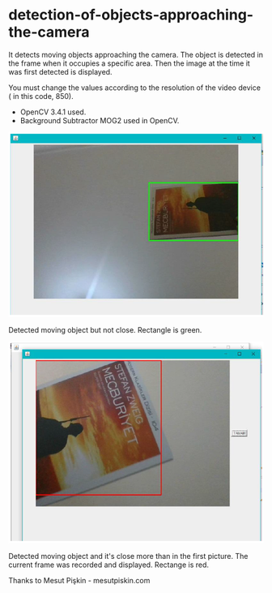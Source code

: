 
# detection-of-objects-approaching-the-camera

It detects moving objects approaching the camera. The object is detected in the frame when it occupies a specific area. Then the image at the time it was first detected is displayed.

You must change the values according to the resolution of the video device ( in this code, 850). 

 - OpenCV 3.4.1 used.
 - Background Subtractor MOG2 used in OpenCV.

![moving-object](img/moving-object1.PNG)

Detected moving object but not close. Rectangle is green.

![moving-and-close-object](img/moving-object2.PNG)

Detected moving object and it's close more than in the first picture. The current frame was recorded and displayed. Rectange is red.

Thanks to Mesut Pişkin - mesutpiskin.com
